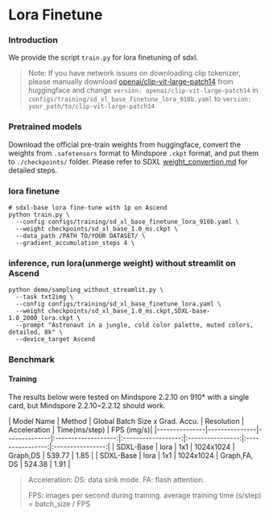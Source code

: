 # Lora Finetune

### Introduction

We provide the script `train.py` for lora finetuning of sdxl.

> Note: If you have network issues on downloading clip tokenizer, please manually download [openai/clip-vit-large-patch14](https://huggingface.co/openai/clip-vit-large-patch14) from huggingface and change `version: openai/clip-vit-large-patch14` in `configs/training/sd_xl_base_finetune_lora_910b.yaml` to `version: your_path/to/clip-vit-large-patch14`

### Pretrained models

Download the official pre-train weights from huggingface, convert the weights from `.safetensors` format to Mindspore `.ckpt` format, and put them to `./checkpoints/` folder. Please refer to SDXL [weight_convertion.md](./weight_convertion.md) for detailed steps.


### lora finetune

```shell
# sdxl-base lora fine-tune with 1p on Ascend
python train.py \
  --config configs/training/sd_xl_base_finetune_lora_910b.yaml \
  --weight checkpoints/sd_xl_base_1.0_ms.ckpt \
  --data_path /PATH TO/YOUR DATASET/ \
  --gradient_accumulation_steps 4 \
```

### inference, run lora(unmerge weight) without streamlit on Ascend

```shell
python demo/sampling_without_streamlit.py \
  --task txt2img \
  --config configs/training/sd_xl_base_finetune_lora.yaml \
  --weight checkpoints/sd_xl_base_1.0_ms.ckpt,SDXL-base-1.0_2000_lora.ckpt \
  --prompt "Astronaut in a jungle, cold color palette, muted colors, detailed, 8k" \
  --device_target Ascend
```


### Benchmark

#### Training

The results below were tested on Mindspore 2.2.10 on 910* with a single card, but Mindspore 2.2.10~2.2.12 should work.

| Model Name      |  Method      | Global Batch Size x Grad. Accu. |   Resolution       |   Acceleration   |   Time(ms/step)  |   FPS (img/s)|
|---------------|---------------|--------------|:-------------------:|:------------------:|:----------------:|:----------------:|:----------------:|
| SDXL-Base     |    lora   |      1x1             |     1024x1024         | Graph,DS   |       539.77         |    1.85       |
| SDXL-Base     |    lora   |      1x1             |     1024x1024         | Graph,FA, DS  |       524.38          |    1.91   |
> Acceleration: DS: data sink mode. FA: flash attention.
>
>FPS: images per second during training. average training time (s/step) = batch_size / FPS
